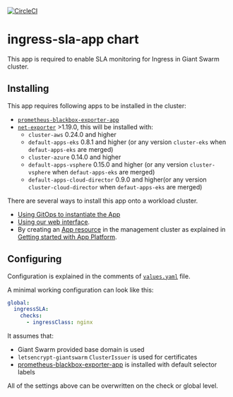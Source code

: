 [![CircleCI](https://dl.circleci.com/status-badge/img/gh/giantswarm/ingress-sla-app/tree/main.svg?style=svg)](https://dl.circleci.com/status-badge/redirect/gh/giantswarm/ingress-sla-app/tree/main)

# ingress-sla-app chart

This app is required to enable SLA monitoring for Ingress in Giant Swarm cluster.

## Installing

This app requires following apps to be installed in the cluster:

- [`prometheus-blackbox-exporter-app`](https://github.com/giantswarm/prometheus-blackbox-exporter-app)
- [`net-exporter`](https://github.com/giantswarm/net-exporter) >1.19.0, this will be installed with:
    - `cluster-aws` 0.24.0 and higher
    - `default-apps-eks` 0.8.1 and higher (or any version `cluster-eks` when `defaut-apps-eks` are merged)
    - `cluster-azure` 0.14.0 and higher
    - `default-apps-vsphere` 0.15.0 and higher (or any version `cluster-vsphere` when `defaut-apps-eks` are merged)
    - `default-apps-cloud-director` 0.9.0 and higher(or any version `cluster-cloud-director` when `defaut-apps-eks` are merged)

There are several ways to install this app onto a workload cluster.

- [Using GitOps to instantiate the App](https://docs.giantswarm.io/advanced/gitops/apps/)
- [Using our web interface](https://docs.giantswarm.io/platform-overview/web-interface/app-platform/#installing-an-app).
- By creating an [App resource](https://docs.giantswarm.io/use-the-api/management-api/crd/apps.application.giantswarm.io/) in the management cluster as explained in [Getting started with App Platform](https://docs.giantswarm.io/getting-started/app-platform/).

## Configuring

Configuration is explained in the comments of [`values.yaml`](helm/ingress-sla-app/values.yaml) file.

A minimal working configuration can look like this:

```yaml
global:
  ingressSLA:
    checks:
      - ingressClass: nginx
```

It assumes that:

- Giant Swarm provided base domain is used
- `letsencrypt-giantswarm` `ClusterIssuer` is used for certificates
- [prometheus-blackbox-exporter-app](https://github.com/giantswarm/prometheus-blackbox-exporter-app) is installed with default selector labels

All of the settings above can be overwritten on the check or global level.

